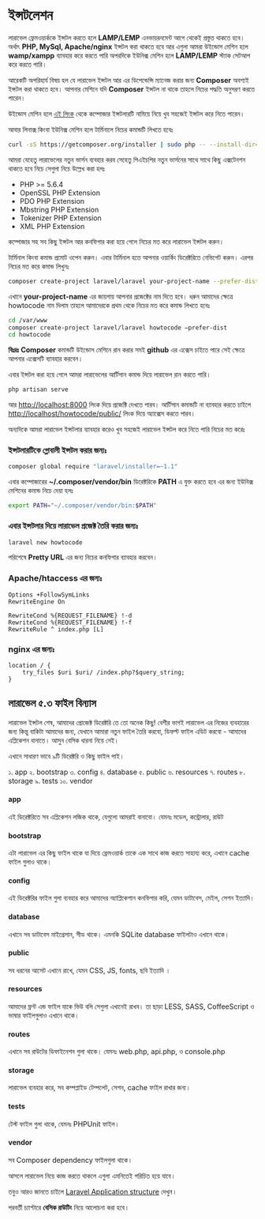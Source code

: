 # ইন্সটলেশন

লারাভেল ফ্রেমওয়ার্ককে ইন্সটল করতে হলে **LAMP/LEMP** এনভায়রনমেন্ট আগে থেকেই প্রস্তুত থাকতে হবে। অর্থাৎ **PHP, MySql, Apache/nginx** ইন্সটল করা থাকতে হবে আর এগুলা আমরা উইন্ডোস মেশিন হলে **wamp/xampp** ব্যাবহার করে করতে পারি অপরদিকে ইউনিক্স মেশিন হলে **LAMP/LEMP** স্ট্যাক সেটআপ করে করতে পারি।

আরেকটি অপরিহার্য বিষয় হল যে লারাভেল ইন্সটল আর এর ডিপেন্ডেন্সি ম্যানেজ করার জন্য **Composer** অবশ্যই ইন্সটল করা থাকতে হবে। আপনার মেশিনে যদি **Composer** ইন্সটল না থাকে তাহলে নিচের পদ্ধতি অনুসরণ করতে পারেন।

উইন্ডোস মেশিন হলে [এই লিংক](https://getcomposer.org/Composer-Setup.exe) থেকে কম্পোজার ইন্সটলারটি নামিয়ে নিয়ে খুব সহজেই ইন্সটল করে নিতে পারেন।

আবার লিনাক্স কিংবা ইউনিক্স মেশিন হলে টার্মিনালে নিচের কমান্ডটি লিখতে হবেঃ

```bash
curl -sS https://getcomposer.org/installer | sudo php -- --install-dir=/usr/local/bin --filename=composer
```

আমরা যেহেতু লারাভেলের নতুন ভার্সন ব্যবহার করব সেহেতু পিএইচপির নতুন ভার্সনের সাথে সাথে কিছু এক্সটেনশন থাকতে হবে নিচে সেগুলা নিচে উল্লেখ করা হলঃ

* PHP &gt;= 5.6.4
* OpenSSL PHP Extension
* PDO PHP Extension
* Mbstring PHP Extension
* Tokenizer PHP Extension
* XML PHP Extension

কম্পোজার সহ সব কিছু ইন্সটল আর কনফিগার করা হয়ে গেলে নিচের মত করে লারাভেল ইন্সটল করুন।

টার্মিনাল কিংবা কমান্ড প্রমোট ওপেন করুন। এবার টার্মিনাল হতে আপনার ওয়ার্কিং ডিরেক্টরিতে নেভিগেট করুন। এরপর নিচের মত করে কমান্ড লিখুনঃ

```bash
composer create-project laravel/laravel your-project-name --prefer-dist
```

এখানে **your-project-name** এর জায়গায় আপনার প্রজেক্টের নাম দিতে হবে। ধরুন আমাদের ক্ষেত্রে howtocode নাম দিলাম তাহলে আমাদেরকে প্রথম থেকে নিচের মত করে কমান্ড লিখতে হবেঃ

```bash
cd /var/www
composer create-project laravel/laravel howtocode –prefer-dist
cd howtocode
```

**বিঃদ্রঃ** **Composer** কমান্ডটি উইন্ডোস মেশিনে রান করার সমই **github** এর এক্সেস চাইতে পারে সেই ক্ষেত্রে আপনার এক্সেসটি ব্যাবহার করবেন।

এবার ইন্সটল করা হয়ে গেলে আমরা লারাভেলের আর্টিসান কমান্ড দিয়ে লারাভেল রান করতে পারি।

```bash
php artisan serve
```

আর [http://localhost:8000](http://localhost:8000) লিংক দিয়ে প্রজেক্টি দেখতে পারব। আর্টিসান কমান্ডটি না ব্যাবহার করতে চাইলে [http://localhost/howtocode/public/](http://localhost/howtocode/public/) লিংক দিয়ে অ্যাক্সেস করতে পারব।

অন্যদিকে আমরা লারাভেল ইন্সটলার ব্যাবহার করেও খুব সহজেই লারাভেল ইন্সটল করে নিতে পারি নিচের মত করেঃ

### ইন্সটলারটিকে গ্লোবালী ইন্সটল করার জন্যঃ

```bash
composer global require "laravel/installer=~1.1"
```

এবার কম্পোজারের **~/.composer/vendor/bin** ডিরেক্টরিকে **PATH** এ যুক্ত করতে হবে এর জন্য ইউনিক্স মেশিনের কমান্ড নিচে দেয়া হলঃ

```bash
export PATH="~/.composer/vendor/bin:$PATH"
```

### এবার ইন্সটলার দিয়ে লারাভেল প্রজেক্ট তৈরি করার জন্যঃ

```bash
laravel new howtocode
```

পরিশেষে **Pretty URL** এর জন্য নিচের কনফিগার ব্যাবহার করবেন।

### Apache/htaccess এর জন্যঃ

```text
Options +FollowSymLinks
RewriteEngine On

RewriteCond %{REQUEST_FILENAME} !-d
RewriteCond %{REQUEST_FILENAME} !-f
RewriteRule ^ index.php [L]
```

### nginx এর জন্যঃ

```text
location / {
    try_files $uri $uri/ /index.php?$query_string;
}
```

## লারাভেল ৫.৩ ফাইল বিন্যাস

লারাভেল ইন্সটল শেষ, আমাদের প্রোজেক্ট ডিরেক্টরি তে তো অনেক কিছু! বেশীর ভাগই লারাভেল এর নিজের ব্যবহারের জন্য কিন্তু বাকিটা আমাদের জন্য, যেখানে আমারা নতুন ফাইল তৈরি করবো, ডিফল্ট ফাইল এডিট করবো - আমাদের এপ্লিকেশন বানাতে। আসুন বেসিক ধারনা নিয়ে নেই।

এখানে সাধারণ ভাবে ৯টি ডিরেক্টরি ও কিছু ফাইল পাই।

১. app ২. bootstrap ৩. config ৪. database ৫. public ৬. resources ৭. routes ৮. storage ৯. tests ১০. vendor

#### app

এই ডিরেক্টরিতে সব এপ্লিকেশন লজিক থাকে, যেগুলো আমরাই বানাবো। যেমনঃ মডেল, কন্ট্রোলার, রাউট

#### bootstrap

এটা লারাভেল এর কিছু ফাইল থাকে যা দিয়ে ফ্রেমওয়ার্ক তাকে এক সাথে কাজ করতে সাহায্য করে, এখানে cache ফাইল গুলাও থাকে।

#### config

এই ডিরেক্টরির ফাইল গুলা ব্যবহার করে আমাদের অ্যাপ্লিকেশান কনফিগার করি, যেমন ডাটাবেস, মেইল, সেশন ইত্যাদি।

#### database

এখানে সব ডাটাবেস মাইগ্রেসান, সীড থাকে। এমনকি SQLite database ফাইলটাও এখানে থাকে।

#### public

সব ধরনের আসেট এখানে রাখে, যেমন CSS, JS, fonts, ছবি ইত্যাদি ।

#### resources

আমাদের ফ্রন্ট এন্ড ফাইল যাকে ভিউ বলি সেগুলা এখানেই রাখব। তা ছাড়া LESS, SASS, CoffeeScript ও ভাষার ফাইলগুলাও এখানে থাকে।

#### routes

এখানে সব রাউটের ডিফাইনেশন গুলা থাকে। যেমনঃ web.php, api.php, ও console.php

#### storage

লারাভেল ব্যবহার করে, সব কম্পপ্লাইড টেম্পলেট, সেশন, cache ফাইল রাখার জন্য।

#### tests

টেস্ট ফাইল গুলা থাকে, যেমনঃ PHPUnit ফাইল।

#### vendor

সব Composer dependency ফাইলগুলা থাকে।

আসলে লারাভেল নিয়ে কাজ করতে থাকলে এগুলা এমনিতেই পরিচিত হয়ে যাবে।

তবুও আরও জানতে চাইলে [Laravel Application structure](https://laravel.com/docs/master/structure) দেখুন।

পরবর্তী চ্যাপ্টারে **বেসিক রাউটিং** নিয়ে আলোচনা করা হবে।

